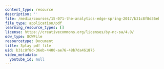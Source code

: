 ```yaml
---
content_type: resource
description: ''
file: /media/courses/15-071-the-analytics-edge-spring-2017/b31c8f8d36eb4400ae7648b7da461875_Sn-5Dwt_1qw.pdf
file_type: application/pdf
learning_resource_types: []
license: https://creativecommons.org/licenses/by-nc-sa/4.0/
ocw_type: OCWFile
resourcetype: Document
title: 3play pdf file
uid: b31c8f8d-36eb-4400-ae76-48b7da461875
video_metadata:
  youtube_id: null
---
```

